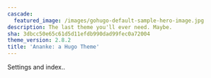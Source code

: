 ```yaml
---
cascade:
  featured_image: /images/gohugo-default-sample-hero-image.jpg
description: The last theme you'll ever need. Maybe.
sha: 3dbcc50e65c61d5d11efdb990dad99fec0a72004
theme_version: 2.8.2
title: 'Ananke: a Hugo Theme'
---
```

Settings and index..
